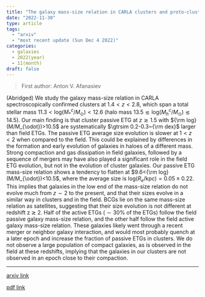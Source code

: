 ```yaml
---
title: "The galaxy mass-size relation in CARLA clusters and proto-clusters at 1.4 < z < 2.8: larger cluster galaxy sizes"
date: "2022-11-30"
type: article
tags:
  - "arxiv"
  - "most recent update (Sun Dec 4 2022)"
categories:
  - galaxies
  - 2022(year)
  - 11(month)
draft: false
---
```


> First author: Anton V. Afanasiev

 (Abridged) We study the galaxy mass-size relation in CARLA spectroscopically
confirmed clusters at $1.4<z<2.8$, which span a total stellar mass
$11.3<\mathrm{log}(M^c_*/M_{\odot})<12.6$ (halo mass $13.5 \lesssim
\mathrm{log}(M^c_h/M_{\odot}) \lesssim 14.5$). Our main finding is that cluster
passive ETG at $z \gtrsim 1.5$ with ${\rm log}(M/M_{\odot})>10.5$ are
systematically $\gtrsim 0.2-0.3~{\rm dex}$ larger than field ETGs. The passive
ETG average size evolution is slower at $1<z<2$ when compared to the field.
This could be explained by differences in the formation and early evolution of
galaxies in haloes of a different mass. Strong compaction and gas dissipation
in field galaxies, followed by a sequence of mergers may have also played a
significant role in the field ETG evolution, but not in the evolution of
cluster galaxies. Our passive ETG mass-size relation shows a tendency to
flatten at $9.6<{\rm log}(M/M_{\odot})<10.5$, where the average size is
$\mathrm{log}(R_e/\mathrm{kpc}) = 0.05 \pm 0.22$. This implies that galaxies in
the low end of the mass-size relation do not evolve much from $z\sim 2$ to the
present, and that their sizes evolve in a similar way in clusters and in the
field. BCGs lie on the same mass-size relation as satellites, suggesting that
their size evolution is not different at redshift z $\gtrsim$ 2. Half of the
active ETGs ($\sim 30\%$ of the ETGs) follow the field passive galaxy mass-size
relation, and the other half follow the field active galaxy mass-size relation.
These galaxies likely went through a recent merger or neighbor galaxy
interaction, and would most probably quench at a later epoch and increase the
fraction of passive ETGs in clusters. We do not observe a large population of
compact galaxies, as is observed in the field at these redshifts, implying that
the galaxies in our clusters are not observed in an epoch close to their
compaction.

---
[arxiv link](http://arxiv.org/abs/2212.00031v1)

[pdf link](http://arxiv.org/pdf/2212.00031v1)